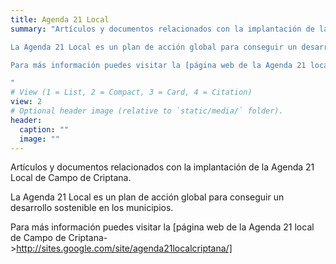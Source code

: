 ```yaml
---
title: Agenda 21 Local
summary: "Artículos y documentos relacionados con la implantación de la Agenda 21 Local de Campo de Criptana.

La Agenda 21 Local es un plan de acción global para conseguir un desarrollo sostenible en los municipios. 

Para más información puedes visitar la [página web de la Agenda 21 local de Campo de Criptana->http://sites.google.com/site/agenda21localcriptana/]

"
# View (1 = List, 2 = Compact, 3 = Card, 4 = Citation)
view: 2
# Optional header image (relative to `static/media/` folder).
header:
  caption: ""
  image: ""
---
```


Artículos y documentos relacionados con la implantación de la Agenda 21 Local de Campo de Criptana.

La Agenda 21 Local es un plan de acción global para conseguir un desarrollo sostenible en los municipios. 

Para más información puedes visitar la [página web de la Agenda 21 local de Campo de Criptana->http://sites.google.com/site/agenda21localcriptana/]


